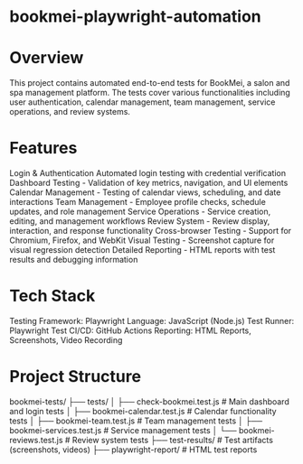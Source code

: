 

# bookmei-playwright-automation


# Overview

This project contains automated end-to-end tests for BookMei, a salon and spa management platform. The tests cover various functionalities including user authentication, calendar management, team management, service operations, and review systems.
# Features

Login & Authentication 
Automated login testing with credential verification
Dashboard Testing - Validation of key metrics, navigation, and UI elements
Calendar Management - Testing of calendar views, scheduling, and date interactions
Team Management - Employee profile checks, schedule updates, and role management
Service Operations - Service creation, editing, and management workflows
Review System - Review display, interaction, and response functionality
Cross-browser Testing - Support for Chromium, Firefox, and WebKit
Visual Testing - Screenshot capture for visual regression detection
Detailed Reporting - HTML reports with test results and debugging information

 # Tech Stack

Testing Framework: Playwright
Language: JavaScript (Node.js)
Test Runner: Playwright Test
CI/CD: GitHub Actions
Reporting: HTML Reports, Screenshots, Video Recording

 # Project Structure
bookmei-tests/
├── tests/
│   ├── check-bookmei.test.js      # Main dashboard and login tests
│   ├── bookmei-calendar.test.js   # Calendar functionality tests
│   ├── bookmei-team.test.js       # Team management tests
│   ├── bookmei-services.test.js   # Service management tests
│   └── bookmei-reviews.test.js    # Review system tests
├── test-results/                  # Test artifacts (screenshots, videos)
├── playwright-report/             # HTML test reports
